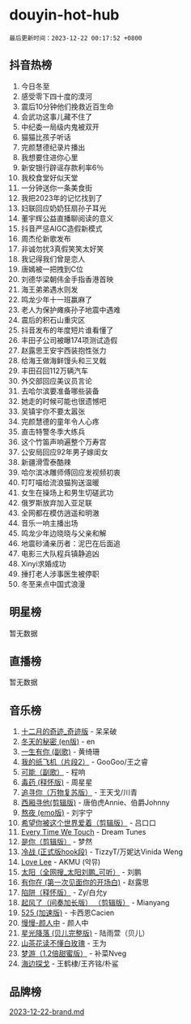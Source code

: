 # douyin-hot-hub

`最后更新时间：2023-12-22 00:17:52 +0800`

## 抖音热榜

1. 今日冬至
1. 感受零下四十度的漠河
1. 震后10分钟他们挽救近百生命
1. 会武功这事儿藏不住了
1. 中纪委一局级内鬼被双开
1. 猫猫比孩子听话
1. 完颜慧德纪录片播出
1. 我想要住进你心里
1. 新安银行辟谣存款利率6％
1. 我校食堂好似天堂
1. 一分钟送你一条美食街
1. 我把2023年的记忆找到了
1. 妇联回应奶奶狂扇孙子耳光
1. 董宇辉公益直播聊阅读的意义
1. 抖音严惩AIGC造假新模式
1. 周杰伦新歌发布
1. 非诚勿扰3真假笑笑太好笑
1. 我记得我们曾是恋人
1. 唐嫣被一把拽到C位
1. 刘德华梁朝伟金手指香港首映
1. 海王弟弟遇水则发
1. 鸣龙少年十一班赢麻了
1. 老人为保护瘫痪孙子地震中遇难
1. 震后的积石山重灾区
1. 抖音发布的年度短片谁看懂了
1. 丰田子公司被曝174项测试造假
1. 赵露思王安宇西装抱性张力
1. 给海王做海鲜馒头和三叉戟
1. 丰田召回112万辆汽车
1. 外交部回应美议员言论
1. 去哈尔滨要准备哪些装备
1. 她走的时候可能也很遗憾吧
1. 吴镇宇你不要太嚣张
1. 完颜慧德的童年令人心疼
1. 直击特警冬季大练兵
1. 这个竹笛声响遍整个万寿宫
1. 公安局回应92年男子嫁闺女
1. 新疆滑雪泰酷辣
1. 哈尔滨冰雕师傅回应发视频初衷
1. 叮叮喵给流浪猫狗送温暖
1. 女生在操场上和男生切磋武功
1. 俄罗斯放弃加入亚足联
1. 全网都在模仿逍遥和明澈
1. 音乐一响主播出场
1. 鸣龙少年边晓晓与父亲和解
1. 地震砂涌亲历者：泥巴在后面追
1. 电影三大队程兵镇静追凶
1. Xinyi求婚成功
1. 捶打老人涉事医生被停职
1. 冬至来点中国式浪漫

## 明星榜

暂无数据

## 直播榜

暂无数据

## 音乐榜

1. [十二月的奇迹_奇迹版](https://sf6-cdn-tos.douyinstatic.com/obj/tos-cn-ve-2774/oMslvA9FBzGMGHnyUuoiiUjtIAXfMz6tzwByW8) - 呆呆破
1. [冬天的秘密 (en版)](https://sf6-cdn-tos.douyinstatic.com/obj/tos-cn-ve-2774/okIuMHDdzyf3FjGK4Lphe1vfHcQaPIHAg0Z4CR) - en
1. [一生有你 (副歌)](https://sf6-cdn-tos.douyinstatic.com/obj/tos-cn-ve-2774/o8xzM8HLaQzgMiJ96FKAWCenIuzkFpfClDdmeW) - 黄绮珊
1. [我的纸飞机（片段2）](https://sf3-cdn-tos.douyinstatic.com/obj/tos-cn-ve-2774/oM2ZrKcg2CD5AeRB2gkeXOFB1IxAGJdZPazYHf) - GooGoo/王之睿
1. [可能（副歌）](https://sf3-cdn-tos.douyinstatic.com/obj/tos-cn-ve-2774/cde1731888894259b333569393c2fb51) - 程响
1. [毒药 (释怀版)](https://sf6-cdn-tos.douyinstatic.com/obj/tos-cn-ve-2774/oYILMEAzspdZBIzy4frJNB8ZHPHWAhiwowd4Ad) - 周星星
1. [追寻你（万物复苏版）](https://sf3-cdn-tos.douyinstatic.com/obj/tos-cn-ve-2774/oYeAZJsbjIDit9APmBg8u6uDUQnHmoCf3gbo74) - 王天戈/川青
1. [西厢寻他(剪辑版)](https://sf3-cdn-tos.douyinstatic.com/obj/tos-cn-ve-2774/oUsAVfAQKlRNxEv5qxvIB8o5qmIWUcXbzJKJhw) - 唐伯虎Annie、伯爵Johnny
1. [熬夜 (emo版)](https://sf3-cdn-tos.douyinstatic.com/obj/tos-cn-ve-2774/ocQZvZErLThAfNQOtBZ178gQDfCDFBL9iB5lvY) - 刘宇宁
1. [希望你被这个世界爱着（剪辑版）](https://sf6-cdn-tos.douyinstatic.com/obj/tos-cn-ve-2774/oo4H3BfEygN7l7bQaMBOZHCQ1eI4FqtED5skQ2) - 吕口口
1. [Every Time We Touch](https://sf3-cdn-tos.douyinstatic.com/obj/tos-cn-ve-2774/ogN6lUKQeBBfEVhIOMikG1CcJjugxk1tztZyhP) - Dream Tunes
1. [是你（剪辑版）](https://sf3-cdn-tos.douyinstatic.com/obj/tos-cn-ve-2774/46019dae783c4c969944217fe1cfafc4) - 梦然
1. [冷战 (正式版hook段)](https://sf3-cdn-tos.douyinstatic.com/obj/tos-cn-ve-2774/oMuEoiBasWApEMVDgNiI8VAByNmwo5J0pyf8Yx) - TizzyT/万妮达Vinida Weng
1. [Love Lee](https://sf6-cdn-tos.douyinstatic.com/obj/tos-cn-ve-2774/o05GbkJGbCBTdDnMtB0fwOYgkeZp23vrWQDQBS) - AKMU (악뮤)
1. [太阳（全网搜_太阳刘鹏_可听）](https://sf3-cdn-tos.douyinstatic.com/obj/tos-cn-ve-2774/ogWbyIQnlBFImVbeDocRdCIYtBHlbJXgfZMvgz) - 刘鹏
1. [有你在 (第一次见面你的开场白)](https://sf6-cdn-tos.douyinstatic.com/obj/tos-cn-ve-2774/oAthrQ3ClJBfI57uBoFEgNDYtNCZ0TSYQQfxQ0) - 赵露思
1. [陷阱（释怀版）](https://sf6-cdn-tos.douyinstatic.com/obj/tos-cn-ve-2774/oE8C21LeZrzKLDFfQYgMzx4GAIHageG5IzayY7) - Zy/白允y
1. [起风了（间奏加长版） （剪辑版）](https://sf3-cdn-tos.douyinstatic.com/obj/tos-cn-ve-2774/8a927fdf26bc49e0ada58e80d57cf030) - Mianyang
1. [525 (加速版)](https://sf6-cdn-tos.douyinstatic.com/obj/tos-cn-ve-2774/oIfKCtqfDyP8Vc9FpAPgWMyezT6LnDT1abRwGg) - 卡西恩Cacien
1. [慢慢-颜人中](https://sf6-cdn-tos.douyinstatic.com/obj/tos-cn-ve-2774/ocjHNfBXdBxQNC8ZGAeoLMFTUgtBg8bkExunDC) - 颜人中
1. [星光降落 (贝儿完整版)](https://sf6-cdn-tos.douyinstatic.com/obj/tos-cn-ve-2774/okwB9hAwyAtsFFkFBzAX1hOOfQuIoMNs0W2Mwr) - 陆雨萱（贝儿）
1. [山茶花读不懂白玫瑰](https://sf3-cdn-tos.douyinstatic.com/obj/tos-cn-ve-2774/osfn8B7DktrRHEPJgPCfDbw7QDQEkwC16BxZg9) - 王为
1. [梦游（1.2倍甜蜜版）](https://sf6-cdn-tos.douyinstatic.com/obj/tos-cn-ve-2774/o4gyAUm8hwufoEABmwVIiQtHsFuGzAEEWtNMzo) - 补菜Nveg
1. [海边探戈](https://sf6-cdn-tos.douyinstatic.com/obj/tos-cn-ve-2774/os9gE0VQCGqt6VQkZDyBBYvfSDY0QFe3vVmubn) - 王鹤棣/王齐铭/朴鲨

## 品牌榜

[2023-12-22-brand.md](2023-12-22-brand.md)
